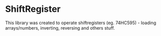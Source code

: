 # ShiftRegister

This library was created to operate shiftregisters (eg. 74HC595) - loading arrays/numbers, inverting, reversing and others stuff.